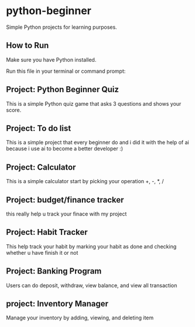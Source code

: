 # python-beginner

Simple Python projects for learning purposes.

## How to Run

Make sure you have Python installed.

Run this file in your terminal or command prompt:


## Project: Python Beginner Quiz

This is a simple Python quiz game that asks 3 questions and shows your score.

## Project: To do list

This is a simple project that every beginner do and i did it with the help of ai because i use ai to become a better developer :)

## Project: Calculator

This is a simple calculator start by picking your operation +, -, *, /

## Project: budget/finance tracker

this really help u track your finace with my project

## Project: Habit Tracker

This help track your habit by marking your habit as done and checking whether u have finish it or not

## Project: Banking Program

Users can do deposit, withdraw, view balance, and view all transaction

## project: Inventory Manager

Manage your inventory by adding, viewing, and deleting item


